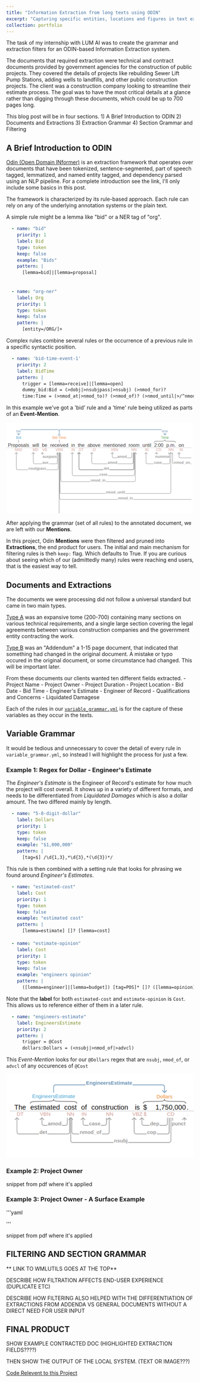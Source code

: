 ```yaml
---
title: "Information Extraction from long texts using ODIN"
excerpt: "Capturing specific entities, locations and figures in text extracted from PDFs using syntactic rules. ![Internship Post Image](/images/internship-post-image.png)"  
collection: portfolio  
---
```


The task of my internship with LUM AI was to create the grammar and extraction filters for an ODIN-based Information Extraction system. 

The documents that required extraction were technical and contract documents provided by government agencies for the construction of public projects. They covered the details of projects like rebuilding Sewer Lift Pump Stations, adding wells to landfills, and other public construction projects. The client was a construction company looking to streamline their estimate process. The goal was to have the most critical details at a glance rather than digging through these documents, which could be up to 700 pages long.

This blog post will be in four sections.
	1) A Brief Introduction to ODIN
	2) Documents and Extractions
	3) Extraction Grammar
	4) Section Grammar and Filtering

## A Brief Introduction to ODIN

[Odin (Open Domain INformer)](https://arxiv.org/abs/1509.07513) is an extraction framework that operates over documents that have been tokenized, sentence-segmented, part of speech tagged, lemmatized, and named entity tagged, and dependency parsed using an NLP pipeline. For a complete introduction see the link, I'll only include some basics in this post.

The framework is characterized by its rule-based approach. Each rule can rely on any of the underlying annotation systems or the plain text. 

A simple rule might be a lemma like "bid" or a NER tag of "org".

```yaml
  - name: "bid"
    priority: 1
    label: Bid
    type: token
    keep: false
    example: "Bids"
    pattern: |
      [lemma=bid]|[lemma=proposal]


  - name: "org-ner"
    label: Org
    priority: 1
    type: token
    keep: false
    pattern: |
      [entity=/ORG/]+
```

Complex rules combine several rules or the occurrence of a previous rule in a specific syntactic position.

```yaml
  - name: 'bid-time-event-1'
    priority: 2
    label: BidTime
    pattern: |
      trigger = [lemma=receive]|[lemma=open]
      dummy_bid:Bid = (>dobj|>nsubjpass|>nsubj) (>nmod_for)?
      time:Time = (>nmod_at|>nmod_to)? (>nmod_of)? (>nmod_until|>/^nmod/|>dep)? (>nummod|>compound)?
```
In this example we've got a 'bid' rule and a 'time' rule being utilized as parts of an **Event-Mention**.

![Bid-Time rule diagram](/images/internship-post-image.png)

After applying the grammar (set of all rules) to the annotated document, we are left with our **Mentions**. 

In this project, Odin **Mentions** were then filtered and pruned into **Extractions**, the end product for users. The initial and main mechanism for filtering rules is theh ```keep:``` flag. Which defaults to True. If you are curious about seeing which of our (admittedly many) rules were reaching end users, that is the easiest way to tell.  

## Documents and Extractions	 
The documents we were processing did not follow a universal standard but came in two main types. 

[Type A](https://mc-wut.github.io/files/bowman-specs-contract-docs.pdf) was an expansive tome (200-700) containing many sections on various technical requirements, and a single large section covering the legal agreements between various construction companies and the government entity contracting the work. 

[Type B](https://mc-wut.github.io/files/ceres-addendum.pdf)  was an "Addendum" a 1-15 page document, that indicated that something had changed in the original document. A mistake or typo occured in the original document, or some circumstance had changed. This will be important later.

From these documents our clients wanted ten different fields extracted.
    - Project Name
    - Project Owner
    - Project Duration
    - Project Location
    - Bid Date
    - Bid Time
    - Engineer's Estimate
    - Engineer of Record
    - Qualifications and Concerns
    - Liquidated Damagese

Each of the rules in our [`variable_grammar.yml`](https://github.com/mc-wut/internship_files/blob/main/variable_grammar.yml) is for the capture of these variables as they occur in the texts. 

##  Variable Grammar
It would be tedious and unnecessary to cover the detail of every rule in `variable_grammar.yml`, so instead I will highlight the process for just a few.


### Example 1: Regex for Dollar - Engineer's Estimate
The *Engineer's Estimate* is the Engineer of Record's estimate for how much the project will cost overall. It shows up in a variety of different formats, and needs to be differentiated from *Liquidated Damages* which is also a dollar amount. The two differed mainly by length.

```yaml
  - name: "5-8-digit-dollar"
    label: Dollars
    priority: 1
    type: token
    keep: false
    example: "$1,000,000"
    pattern: |
      [tag=$] /\d{1,3},*\d{3},*(\d{3})*/
```

This rule is then combined with a setting rule that looks for phrasing we found around *Engineer's Estimates*. 

```yaml
  - name: "estimated-cost"
    label: Cost 
    priority: 1
    type: token
    keep: false
    example: "estimated cost"
    pattern: |
      [lemma=estimate] []? [lemma=cost]
  
  - name: "estimate-opinion"
    label: Cost
    priority: 1 
    type: token
    keep: false
    example: "engineers opinion"
    pattern: |
      ([lemma=engineer]|[lemma=budget]) [tag=POS]* []? ([lemma=opinion]|[lemma=estimate])
```

Note that the **label** for both `estimated-cost` and `estimate-opinion` is `Cost`. This allows us to reference either of them in a later rule.

```yaml
  - name: "engineers-estimate"
    label: EngineersEstimate 
    priority: 2
    pattern: |
      trigger = @Cost
      dollars:Dollars = (<nsubj|>nmod_of|>advcl)
```

This *Event-Mention* looks for our `@Dollars` regex that are `nsubj`, `nmod_of`, or `advcl` of any occurences of  `@Cost` 

![Engineer's Estimate dependency graph](/images/engineers-estimate-diagram.png)

### Example 2: Project Owner 

snippet from pdf where it's applied

### Example 3: Project Owner - A Surface Example

'''yaml

'''


snippet from pdf where it's applied




## FILTERING AND SECTION GRAMMAR

** LINK TO WMLUTILS GOES AT THE TOP**

DESCRIBE HOW FILTRATION AFFECTS END-USER EXPERIENCE (DUPLICATE ETC)

DESCRIBE HOW FILTERING ALSO HELPED WITH THE DIFFERENTIATION OF EXTRACTIONS FROM ADDENDA VS GENERAL DOCUMENTS WITHOUT A DIRECT NEED FOR USER INPUT

## FINAL PRODUCT

SHOW EXAMPLE CONTRACTED DOC (HIGHLIGHTED EXTRACTION FIELDS????)

THEN SHOW THE OUTPUT OF THE LOCAL SYSTEM. (TEXT OR IMAGE???)

[Code Relevent to this Project](https://github.com/mc-wut/internship_files/tree/main)

<!-- This is an item in your portfolio that describes your internship. It can have images or nice text. If you name the file .md, it will be parsed as markdown. If you name the file .html, it will be parsed as HTML.

As you're describing the content of your internship, be sure to describe how you were able to apply the concepts and skills you acquired from HLT courses to your internship. You'll also want to describe the things that you learned from the internship itself that might help you in future work.

## Evaluation criteria
Remember that each of the two projects in your portfolio will be evaluated on these points:

* **Length**: A summary of the project goals, technology used, and outcomes, as appropriate for a general technical audience, between 1000 and 3000 words (not counting code)
* **Content**: student’s experience demonstrates the learning outcomes for the MSHLT program [^note]
* **Code**: Code is contained in the site, or a link to the code (such as in a GitHub repository) exists on the site.
* **Professionalism**: Free of grammatical, mechanical, and stylistic issues
* **Above and beyond**: How well does this component communicate the most relevant features?

[^note]: The learning outcomes of the MSHLT program are:
    
    1. Students will demonstrate programming skills for the workplace.
    2. Students will be able to use fundamental algorithms and concepts in Natural Language Processing.
    3. Students will show knowledge of tools and packages used in Natural Language Processing. -->
